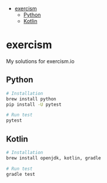 - [exercism](#exercism)
  - [Python](#python)
  - [Kotlin](#kotlin)

# exercism

My solutions for exercism.io

## Python

```bash
# Installation
brew install python
pip install -U pytest

# Run test
pytest
```

## Kotlin

```bash
# Installation
brew install openjdk, kotlin, gradle

# Run test
gradle test
```